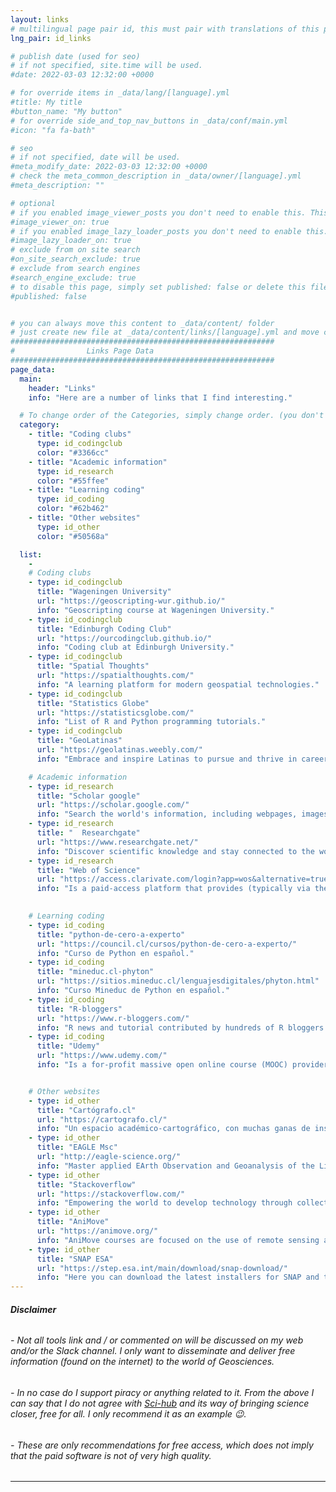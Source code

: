 ```yaml
---
layout: links
# multilingual page pair id, this must pair with translations of this page. (This name must be unique)
lng_pair: id_links

# publish date (used for seo)
# if not specified, site.time will be used.
#date: 2022-03-03 12:32:00 +0000

# for override items in _data/lang/[language].yml
#title: My title
#button_name: "My button"
# for override side_and_top_nav_buttons in _data/conf/main.yml
#icon: "fa fa-bath"

# seo
# if not specified, date will be used.
#meta_modify_date: 2022-03-03 12:32:00 +0000
# check the meta_common_description in _data/owner/[language].yml
#meta_description: ""

# optional
# if you enabled image_viewer_posts you don't need to enable this. This is only if image_viewer_posts = false
#image_viewer_on: true
# if you enabled image_lazy_loader_posts you don't need to enable this. This is only if image_lazy_loader_posts = false
#image_lazy_loader_on: true
# exclude from on site search
#on_site_search_exclude: true
# exclude from search engines
#search_engine_exclude: true
# to disable this page, simply set published: false or delete this file
#published: false


# you can always move this content to _data/content/ folder
# just create new file at _data/content/links/[language].yml and move content below.
###########################################################
#                Links Page Data
###########################################################
page_data:
  main:
    header: "Links"
    info: "Here are a number of links that I find interesting."

  # To change order of the Categories, simply change order. (you don't need to change list order.)
  category:
    - title: "Coding clubs"
      type: id_codingclub
      color: "#3366cc"
    - title: "Academic information"
      type: id_research
      color: "#55ffee"
    - title: "Learning coding"
      type: id_coding
      color: "#62b462"
    - title: "Other websites"
      type: id_other
      color: "#50568a"

  list:
    -
    # Coding clubs
    - type: id_codingclub
      title: "Wageningen University"
      url: "https://geoscripting-wur.github.io/"
      info: "Geoscripting course at Wageningen University."
    - type: id_codingclub
      title: "Edinburgh Coding Club"
      url: "https://ourcodingclub.github.io/"
      info: "Coding club at Edinburgh University."
    - type: id_codingclub
      title: "Spatial Thoughts"
      url: "https://spatialthoughts.com/"
      info: "A learning platform for modern geospatial technologies."
    - type: id_codingclub
      title: "Statistics Globe"
      url: "https://statisticsglobe.com/"
      info: "List of R and Python programming tutorials."
    - type: id_codingclub
      title: "GeoLatinas"
      url: "https://geolatinas.weebly.com/"
      info: "Embrace and inspire Latinas to pursue and thrive in careers in Geoscience and Planetary Science."

    # Academic information
    - type: id_research
      title: "Scholar google"
      url: "https://scholar.google.com/"
      info: "Search the world's information, including webpages, images, videos and more."
    - type: id_research
      title: "	Researchgate"
      url: "https://www.researchgate.net/"
      info: "Discover scientific knowledge and stay connected to the world of science."
    - type: id_research
      title: "Web of Science"
      url: "https://access.clarivate.com/login?app=wos&alternative=true&shibShireURL=https:%2F%2Fwww.webofknowledge.com%2F%3Fauth%3DShibboleth&shibReturnURL=https:%2F%2Fwww.webofknowledge.com%2F%3FauthCode%3Dnull%26app%3Dwos%26locale%3Den-US&referrer=app%3Dwos%26authCode%3Dnull%26locale%3Den-US&roaming=true"
      info: "Is a paid-access platform that provides (typically via the internet) access to multiple databases that provide reference and citation data from academic journals, conference proceedings, and other documents in various academic disciplines. "
      

    # Learning coding
    - type: id_coding
      title: "python-de-cero-a-experto"
      url: "https://council.cl/cursos/python-de-cero-a-experto/"
      info: "Curso de Python en español."
    - type: id_coding
      title: "mineduc.cl-phyton"
      url: "https://sitios.mineduc.cl/lenguajesdigitales/phyton.html"
      info: "Curso Mineduc de Python en español."
    - type: id_coding
      title: "R-bloggers"
      url: "https://www.r-bloggers.com/"
      info: "R news and tutorial contributed by hundreds of R bloggers."
    - type: id_coding
      title: "Udemy"
      url: "https://www.udemy.com/"
      info: "Is a for-profit massive open online course (MOOC) provider aimed at professional adults and students."


    # Other websites  
    - type: id_other
      title: "Cartógrafo.cl"
      url: "https://cartografo.cl/"
      info: "Un espacio académico-cartográfico, con muchas ganas de insertarse en la tecnología y las comunicaciones digitales."
    - type: id_other
      title: "EAGLE Msc"
      url: "http://eagle-science.org/"
      info: "Master applied EArth Observation and Geoanalysis of the Living Environment."
    - type: id_other
      title: "Stackoverflow"
      url: "https://stackoverflow.com/"
      info: "Empowering the world to develop technology through collective knowledge."
    - type: id_other
      title: "AniMove"
      url: "https://animove.org/"
      info: "AniMove courses are focused on the use of remote sensing and animal movement for conservation based on open source software entirely."
    - type: id_other
      title: "SNAP ESA"
      url: "https://step.esa.int/main/download/snap-download/"
      info: "Here you can download the latest installers for SNAP and the Sentinel Toolboxes."
---
```


###### *__Disclaimer__*

###### - Not all tools link and / or commented on will be discussed on my web and/or the Slack channel. I only want to disseminate and deliver free information (found on the internet) to the world of Geosciences.
###### - In no case do I support piracy or anything related to it. From the above I can say that I do not agree with [Sci-hub](https://sci-hub.se/) and its way of bringing science closer, free for all. I only recommend it as an example :wink:.
###### - These are only recommendations for free access, which does not imply that the paid software is not of very high quality.
---